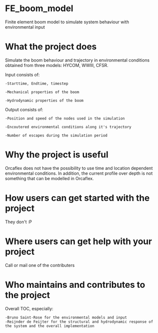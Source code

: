 # FE_boom_model
Finite element boom model to simulate system behaviour with environmental input

# What the project does
Simulate the boom behaviour and trajectory in environmental conditions obtained from three models: HYCOM, WWIII, CFSR.

Input consists of:

	-Starttime, Endtime, timestep
	
	-Mechanical properties of the boom
	
	-Hydrodynamic properties of the boom

Output consists of:

	-Position and speed of the nodes used in the simulation
	
	-Encoutered environmental conditions along it's trajectory
	
	-Number of escapes during the simulation period

# Why the project is useful
Orcaflex does not have the possibility to use time and location dependent environmental conditions. In addition, the current profile over depth is not something that can be modelled in Orcaflex. 

# How users can get started with the project
They don't :P

# Where users can get help with your project
Call or mail one of the contributers 

# Who maintains and contributes to the project
Overall TOC, especially:

	-Bruno Saint-Rose for the environmental models and input
	-Reijnder de Feijter for the structural and hydrodynamic response of the system and the overall implementation
